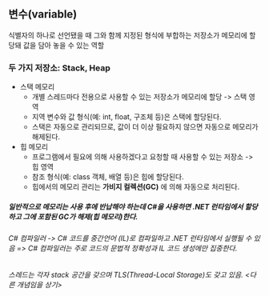 ## 변수(variable)
식별자의 하나로 선언됐을 때 그와 함께 지정된 형식에 부합하는 저장소가 메모리에 할당돼 값을 담아 놓을 수 있는 역할

### 두 가지 저장소: Stack, Heap
- 스택 메모리
  - 개별 스레드마다 전용으로 사용할 수 있는 저장소가 메모리에 할당 -> 스택 영역
  - 지역 변수와 값 형식(예: int, float, 구조체 등)은 스택에 할당된다.
  - 스택은 자동으로 관리되므로, 값이 더 이상 필요하지 않으면 자동으로 메모리가 해제된다.
- 힙 메모리
  - 프로그램에서 필요에 의해 사용하겠다고 요청할 때 사용할 수 있는 저장소 -> 힙 영역
  - 참조 형식(예: class 객체, 배열 등)은 힙에 할당된다.
  - 힙에서의 메모리 관리는 **가비지 컬렉션(GC)** 에 의해 자동으로 처리된다.

##### 일반적으로 메모리는 사용 후에 반납해야 하는데 C#을 사용하면 .NET 런타임에서 할당하고 그에 포함된 GC가 해제(힙 메모리)한다.
###### C# 컴파일러 -> C# 코드를 중간언어 (IL)로 컴파일하고 .NET 런타임에서 실행될 수 있음 => C# 컴파일러는 주로 코드의 문법적 정확성과 IL 코드 생성에만 집중한다.
###### 스레드는 각자 stack 공간을 갖으며 TLS(Thread-Local Storage)도 갖고 있음. <다른 개념임을 상기>
